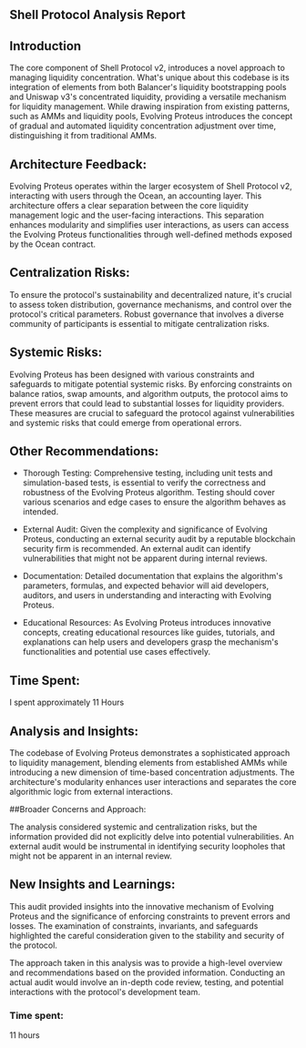  ## Shell Protocol Analysis Report 

## Introduction

The core component of Shell Protocol v2, introduces a novel approach to managing liquidity concentration. What's unique about this codebase is its integration of elements from both Balancer's liquidity bootstrapping pools and Uniswap v3's concentrated liquidity, providing a versatile mechanism for liquidity management. While drawing inspiration from existing patterns, such as AMMs and liquidity pools, Evolving Proteus introduces the concept of gradual and automated liquidity concentration adjustment over time, distinguishing it from traditional AMMs.

## Architecture Feedback:

Evolving Proteus operates within the larger ecosystem of Shell Protocol v2, interacting with users through the Ocean, an accounting layer. This architecture offers a clear separation between the core liquidity management logic and the user-facing interactions. This separation enhances modularity and simplifies user interactions, as users can access the Evolving Proteus functionalities through well-defined methods exposed by the Ocean contract.

## Centralization Risks:

 To ensure the protocol's sustainability and decentralized nature, it's crucial to assess token distribution, governance mechanisms, and control over the protocol's critical parameters. Robust governance that involves a diverse community of participants is essential to mitigate centralization risks.

## Systemic Risks:

Evolving Proteus has been designed with various constraints and safeguards to mitigate potential systemic risks. By enforcing constraints on balance ratios, swap amounts, and algorithm outputs, the protocol aims to prevent errors that could lead to substantial losses for liquidity providers. These measures are crucial to safeguard the protocol against vulnerabilities and systemic risks that could emerge from operational errors.

## Other Recommendations:

- Thorough Testing: Comprehensive testing, including unit tests and simulation-based tests, is essential to verify the correctness and robustness of the Evolving Proteus algorithm. Testing should cover various scenarios and edge cases to ensure the algorithm behaves as intended.

- External Audit: Given the complexity and significance of Evolving Proteus, conducting an external security audit by a reputable blockchain security firm is recommended. An external audit can identify vulnerabilities that might not be apparent during internal reviews.

- Documentation: Detailed documentation that explains the algorithm's parameters, formulas, and expected behavior will aid developers, auditors, and users in understanding and interacting with Evolving Proteus.

- Educational Resources: As Evolving Proteus introduces innovative concepts, creating educational resources like guides, tutorials, and explanations can help users and developers grasp the mechanism's functionalities and potential use cases effectively.

##  Time Spent:

I spent approximately 11 Hours

## Analysis and Insights:

The codebase of Evolving Proteus demonstrates a sophisticated approach to liquidity management, blending elements from established AMMs while introducing a new dimension of time-based concentration adjustments. The architecture's modularity enhances user interactions and separates the core algorithmic logic from external interactions.

##Broader Concerns and Approach:

The analysis considered systemic and centralization risks, but the information provided did not explicitly delve into potential vulnerabilities. An external audit would be instrumental in identifying security loopholes that might not be apparent in an internal review.

## New Insights and Learnings:

This audit provided insights into the innovative mechanism of Evolving Proteus and the significance of enforcing constraints to prevent errors and losses. The examination of constraints, invariants, and safeguards highlighted the careful consideration given to the stability and security of the protocol.

The approach taken in this analysis was to provide a high-level overview and recommendations based on the provided information. Conducting an actual audit would involve an in-depth code review, testing, and potential interactions with the protocol's development team.

### Time spent:
11 hours